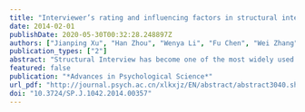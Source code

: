 ```yaml
---
title: "Interviewer’s rating and influencing factors in structural interviews"
date: 2014-02-01
publishDate: 2020-05-30T00:32:28.248897Z
authors: ["Jianping Xu", "Han Zhou", "Wenya Li", "Fu Chen", "Wei Zhang"]
publication_types: ["2"]
abstract: "Structural Interview has become one of the most widely used methods in personnel selection. Several theories, such as Social Interaction Theory, Dramaturgy Theory, Behavioral Consistency Paradigm, and Trait Activation Theory, have been trying to explain the behaviors and response of interviewers and applicants in structural interviews. An integral structural interview can be divided into three phases: rapport-building, questioning / responding, and rating of applicants by interviewers. During the interview, interviewers would experience a series of mental activities, including observing, acquiring, analyzing and responding to applicants′ performance, forming the initial impression, then completing rating by referring to rating standard. The major factors that may influence an interviewer′s judgment involve two types of factors, the first type is internal ones, including designing factors and interviewer factors; the second type is external ones, including applicants′ factors and environmental factors. The future breakthrough in this field of research should include the exploration of psychological mechanism of interviewer′s rating combined with the applicants′ reactions in the interviews."
featured: false
publication: "*Advances in Psychological Science*"
url_pdf: "http://journal.psych.ac.cn/xlkxjz/EN/abstract/abstract3040.shtml"
doi: "10.3724/SP.J.1042.2014.00357"
---
```


